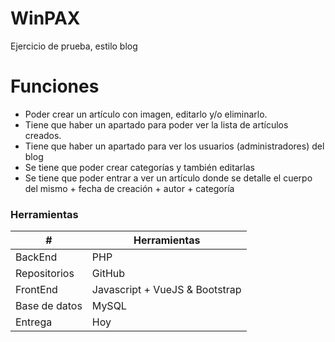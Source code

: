 # WinPAX
Ejercicio de prueba, estilo blog
# Funciones

 - Poder crear un artículo con imagen, editarlo y/o eliminarlo.
  - Tiene que haber un apartado para poder ver la lista de artículos creados.
  - Tiene que haber un apartado para ver los usuarios (administradores) del blog
  - Se tiene que poder crear categorías y también editarlas
  - Se tiene que poder entrar a ver un artículo donde se detalle el cuerpo del mismo + fecha de creación + autor + categoría

### Herramientas

| # | Herramientas |
| ------ | ------ |
| BackEnd | PHP |
| Repositorios | GitHub |
| FrontEnd | Javascript + VueJS & Bootstrap |
| Base de datos | MySQL |
| Entrega | Hoy |
